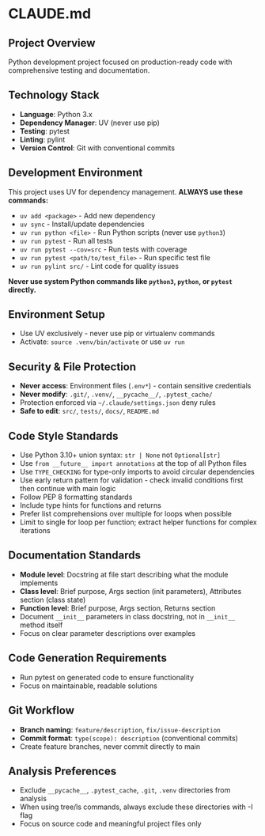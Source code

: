# CLAUDE.md

## Project Overview
Python development project focused on production-ready code with comprehensive testing and documentation.

## Technology Stack
- **Language**: Python 3.x
- **Dependency Manager**: UV (never use pip)
- **Testing**: pytest
- **Linting**: pylint
- **Version Control**: Git with conventional commits

## Development Environment

This project uses UV for dependency management. **ALWAYS use these commands:**

- `uv add <package>` - Add new dependency
- `uv sync` - Install/update dependencies  
- `uv run python <file>` - Run Python scripts (never use `python3`)
- `uv run pytest` - Run all tests
- `uv run pytest --cov=src` - Run tests with coverage
- `uv run pytest <path/to/test_file>` - Run specific test file
- `uv run pylint src/` - Lint code for quality issues

**Never use system Python commands like `python3`, `python`, or `pytest` directly.**

## Environment Setup
- Use UV exclusively - never use pip or virtualenv commands
- Activate: `source .venv/bin/activate` or use `uv run`

## Security & File Protection
- **Never access**: Environment files (`.env*`) - contain sensitive credentials
- **Never modify**: `.git/`, `.venv/`, `__pycache__/`, `.pytest_cache/`
- Protection enforced via `~/.claude/settings.json` deny rules
- **Safe to edit**: `src/`, `tests/`, `docs/`, `README.md`

## Code Style Standards
- Use Python 3.10+ union syntax: `str | None` not `Optional[str]`
- Use `from __future__ import annotations` at the top of all Python files
- Use `TYPE_CHECKING` for type-only imports to avoid circular dependencies
- Use early return pattern for validation - check invalid conditions first then continue with main logic
- Follow PEP 8 formatting standards
- Include type hints for functions and returns
- Prefer list comprehensions over multiple for loops when possible
- Limit to single for loop per function; extract helper functions for complex iterations

## Documentation Standards
- **Module level**: Docstring at file start describing what the module implements
- **Class level**: Brief purpose, Args section (init parameters), Attributes section (class state)
- **Function level**: Brief purpose, Args section, Returns section
- Document `__init__` parameters in class docstring, not in `__init__` method itself
- Focus on clear parameter descriptions over examples

## Code Generation Requirements
- Run pytest on generated code to ensure functionality
- Focus on maintainable, readable solutions

## Git Workflow
- **Branch naming**: `feature/description`, `fix/issue-description`
- **Commit format**: `type(scope): description` (conventional commits)
- Create feature branches, never commit directly to main

## Analysis Preferences
- Exclude `__pycache__`, `.pytest_cache`, `.git`, `.venv` directories from analysis
- When using tree/ls commands, always exclude these directories with -I flag
- Focus on source code and meaningful project files only
